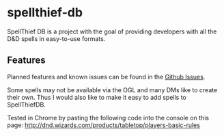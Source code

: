 # spellthief-db
SpellThief DB is a project with the goal of providing developers with all the D&amp;D spells in easy-to-use formats.


## Features

Planned features and known issues can be found in the [Github Issues](https://github.com/James-Firth/spellthief-db/issues).

Some spells may not be available via the OGL and many DMs like to create their own. Thus I would also like to make it easy to add spells to SpellThiefDB.

Tested in Chrome by pasting the following code into the console on this page:
http://dnd.wizards.com/products/tabletop/players-basic-rules
